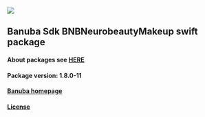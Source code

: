 [![](https://www.banuba.com/hubfs/Banuba_November2018/Images/Banuba%20SDK.png)](https://docs.banuba.com/face-ar-sdk-v1/ios/ios_overview)

## Banuba Sdk BNBNeurobeautyMakeup swift package

#### About packages see [HERE](https://docs.banuba.com/face-ar-sdk-v1/ios/ios_packages)

#### Package version: **1.8.0-11**

#### **[Banuba homepage](https://banuba.com)**

#### **[License](https://www.banuba.com/terms)**
